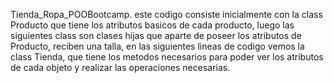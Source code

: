 Tienda_Ropa_POOBootcamp.
este codigo consiste inicialmente con la class Producto que tiene los atributos basicos de cada producto, luego las 
siguientes class son clases hijas que aparte de poseer los atributos de Producto, reciben una talla, en las 
siguientes lineas de codigo vemos la class Tienda, que tiene los metodos necesarios para 
poder ver los atributos de cada objeto y realizar las operaciones necesarias.
